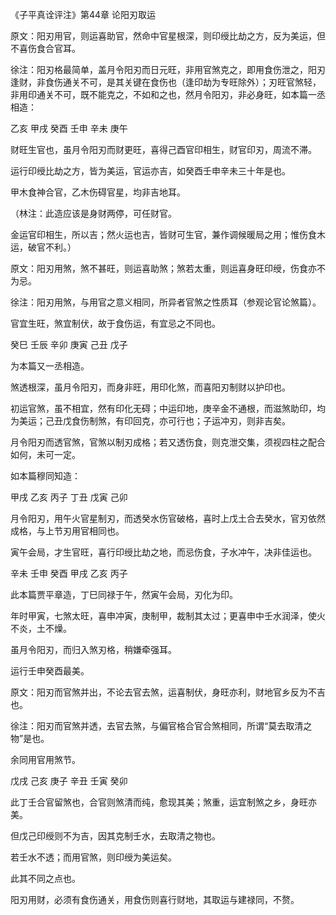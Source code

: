 《子平真诠评注》第44章 论阳刃取运

原文：阳刃用官，则运喜助官，然命中官星根深，则印绶比劫之方，反为美运，但不喜伤食合官耳。

徐注：阳刃格最简单，盖月令阳刃而日元旺，非用官煞克之，即用食伤泄之，阳刃逢财，非食伤通关不可，是其关键在食伤也（逢印劫为专旺除外）；刃旺官煞轻，非用印通关不可，既不能克之，不如和之也，然月令阳刃，非必身旺，如本篇一丞相造：

乙亥 甲戌 癸酉 壬申 辛未 庚午

财旺生官也，虽月令阳刃而财更旺，喜得己酉官印相生，财官印刃，周流不滞。

运行印绶比劫之方，皆为美运，官运亦吉，如癸酉壬申辛未三十年是也。

甲木食神合官，乙木伤碍官星，均非吉地耳。

（林注：此造应该是身财两停，可任财官。

金运官印相生，所以吉；然火运也吉，皆财可生官，兼作调候暖局之用；惟伤食木运，破官不利。）

原文：阳刃用煞，煞不甚旺，则运喜助煞；煞若太重，则运喜身旺印绶，伤食亦不为忌。

徐注：阳刃用煞，与用官之意义相同，所异者官煞之性质耳（参观论官论煞篇）。

官宜生旺，煞宜制伏，故于食伤运，有宜忌之不同也。

癸巳 壬辰 辛卯 庚寅 己丑 戊子

为本篇又一丞相造。

煞透根深，虽月令阳刃，而身非旺，用印化煞，而喜阳刃制财以护印也。

初运官煞，虽不相宜，然有印化无碍；中运印地，庚辛金不通根，而滋煞助印，均为美运；己丑戊食伤制煞，有印回克，亦可行也；子运冲刃，则非吉矣。

月令阳刃而透官煞，官煞以制刃成格；若又透伤食，则克泄交集，须视四柱之配合如何，未可一定。

如本篇穆同知造：

甲戌 乙亥 丙子 丁丑 戊寅 己卯

月令阳刃，用午火官星制刃，而透癸水伤官破格，喜时上戊土合去癸水，官刃依然成格，与上节刃用官相同也。

寅午会局，才生官旺，喜行印绶比劫之地，而忌伤食，子水冲午，决非佳运也。

辛未 壬申 癸酉 甲戌 乙亥 丙子

此本篇贾平章造，丁巳同禄于午，然寅午会局，刃化为印。

年时甲寅，七煞太旺，喜申冲寅，庚制甲，裁制其太过；更喜申中壬水润泽，使火不炎，土不燥。

虽月令阳刃，而归入煞刃格，稍嫌牵强耳。

运行壬申癸酉最美。

原文：阳刃而官煞并出，不论去官去煞，运喜制伏，身旺亦利，财地官乡反为不吉也。

徐注：阳刃而官煞并透，去官去煞，与偏官格合官合煞相同，所谓“莫去取清之物”是也。

余同用官用煞节。

戊戌 己亥 庚子 辛丑 壬寅 癸卯

此丁壬合官留煞也，合官则煞清而纯，愈现其美；煞重，运宜制煞之乡，身旺亦美。

但戊己印绶则不为吉，因其克制壬水，去取清之物也。

若壬水不透；而用官煞，则印绶为美运矣。

此其不同之点也。

阳刃用财，必须有食伤通关，用食伤则喜行财地，其取运与建禄同，不赘。

